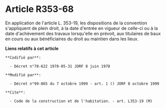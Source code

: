 # Article R353-68

En application de l'article L. 353-19, les dispositions de la convention s'appliquent de plein droit, à la date d'entrée en
vigueur de celle-ci ou à la date d'achèvement des travaux lorsqu'elle en prévoit, aux titulaires de baux en cours ou aux
bénéficiaires du droit au maintien dans les lieux.

**Liens relatifs à cet article**

	**Codifié par**:

	  - Décret n°78-622 1978-05-31 JORF 8 juin 1978

	**Modifié par**:

	  - Décret n°99-865 du 7 octobre 1999 - art. 1 () JORF 8 octobre 1999

	**Cite**:

	  - Code de la construction et de l'habitation. - art. L353-19 (M)
